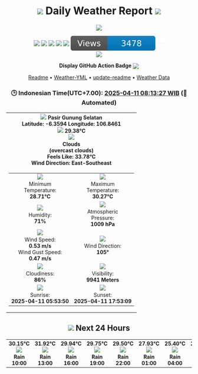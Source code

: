 # <h1 align='center'><img height='35' src='images/cloud.png'> Daily Weather Report <img height='35' src='images/cloud.png'></h1>
<p align=center><img align=center height='80' src=images/logo_white_cropped.png></p>

<p align="center"><a href="https://github.com/Julius-Ulee/Daily-Weather-Report/graphs/contributors"><img align="center" src="https://img.shields.io/github/contributors/Julius-Ulee/Daily-Weather-Report"></a> <a href="https://github.com/Julius-Ulee/Daily-Weather-Report/issues"><img align="center" src="https://img.shields.io/github/issues/Julius-Ulee/Daily-Weather-Report"></a> <a href="https://github.com/Julius-Ulee/Daily-Weather-Report/pulls"><img align="center" src="https://img.shields.io/badge/PRs-welcome-brightgreen.svg?style=shields"></a> <a href="https://github.com/Julius-Ulee/Daily-Weather-Report/pulls"><img align="center" src="https://img.shields.io/github/issues-pr/Julius-Ulee/Daily-Weather-Report"></a> <a href="https://github.com/Julius-Ulee/Daily-Weather-Report/commits/main/"><img align="center" src="https://img.shields.io/github/commit-activity/m/Julius-Ulee/Daily-Weather-Report"></a> <img align="center" src="https://github.com/Julius-Ulee/github-profile-views-counter/blob/master/svg/736731255/badge.svg"> <img height='20' align="center" src="https://github.com/Julius-Ulee/github-profile-views-counter/blob/master/graph/736731255/small/week.png"><br><a href="https://github.com/Julius-Ulee/Daily-Weather-Report"><img align="center" src="https://img.shields.io/maintenance/yes/2024"></a></p>
<p align="center"><b>Display GitHub Action Badge</b> <a href="https://github.com/Julius-Ulee/Daily-Weather-Report/actions/workflows/weather.yml"><img align="center" src="https://github.com/Julius-Ulee/Daily-Weather-Report/actions/workflows/weather.yml/badge.svg"></a></p>
<p align="center"><a href="https://github.com/Julius-Ulee/Daily-Weather-Report/blob/main/README.md">Readme</a> • <a href="https://github.com/Julius-Ulee/Daily-Weather-Report/blob/main/.github/workflows/weather.yml">Weather-YML</a> • <a href="https://github.com/Julius-Ulee/Daily-Weather-Report/blob/main/scripts/update_readme.sh">update-readme</a> • <a href="https://github.com/Julius-Ulee/Daily-Weather-Report/blob/main/weather.json">Weather Data</a></p>
<h3 align='center'>🕒 Indonesian Time(UTC+7.00): <u>2025-04-11 08:13:27 WIB</u> (🤖Automated)</h3>

<table align='center'>
<tr>
<td align='center'><img src='images/placeholder.png' height='18'> <b>Pasir Gunung Selatan</b><br><b>Latitude: -6.3594 Longitude: 106.8461</b><br><img src='images/thermometer.png' height='18'> <b>29.38°C</b><br><img src='https://openweathermap.org/img/w/04d.png' height='50'><br><b>Clouds</b><br><b>(overcast clouds)</b><br><b>Feels Like: 33.78°C<br><b>Wind Direction: East-Southeast</b></b></td>
</tr>
<td>
<table>
<tr>


</tr>
<tr>
<td align='center'><img src='images/fast.png' height='25'><br>Minimum<br>Temperature:<br><b>28.71°C</b></td>
<td align='center'><img src='images/fast.png' height='25'><br>Maximum<br>Temperature:<br><b>30.27°C</b></td>
</tr>
<tr>
<td align='center'><img src='images/humidity.png' height='25'><br>Humidity:<br><b>71%</b></td>
<td align='center'><img src='images/atmospheric.png' height='25'><br>Atmospheric<br>Pressure:<br><b>1009 hPa</b></td>
</tr>
<tr>
<td align='center'><img src='images/air-flow.png' height='25'><br>Wind Speed:<br><b>0.53 m/s</b><br>Wind Gust Speed:<br><b>0.47 m/s</b></td>
<td align='center'><img src='images/anemometer.png' height='25'><br>Wind Direction:<br><b>105°</b></td>
</tr>
<tr>
<td align='center'><img src='images/cloudy.png' height='25'><br>Cloudiness:<br><b>86%</b></td>
<td align='center'><img src='images/low-visibility.png' height='25'><br>Visibility:<br><b>9941 Meters</b></td>
</tr>
<tr>
<td align='center'><img src='images/sunrise.png' height='25'><br>Sunrise:<br><b>2025-04-11 05:53:50</b></td>
<td align='center'><img src='images/sunsets.png' height='25'><br>Sunset:<br><b>2025-04-11 17:53:09</b></td>
</tr>
</table>
</table>
<h2 align=center><img src=images/clock.png height=25> Next 24 Hours</h2>
<table align=center>
<tr>
<td align=center><b>30.15°C</b><br><img src='https://openweathermap.org/img/w/10d.png' height='50'><br><b>Rain</b><br><b>10:00</b></td>
<td align=center><b>31.92°C</b><br><img src='https://openweathermap.org/img/w/10d.png' height='50'><br><b>Rain</b><br><b>13:00</b></td>
<td align=center><b>29.94°C</b><br><img src='https://openweathermap.org/img/w/10d.png' height='50'><br><b>Rain</b><br><b>16:00</b></td>
<td align=center><b>29.75°C</b><br><img src='https://openweathermap.org/img/w/10n.png' height='50'><br><b>Rain</b><br><b>19:00</b></td>
<td align=center><b>29.50°C</b><br><img src='https://openweathermap.org/img/w/10n.png' height='50'><br><b>Rain</b><br><b>22:00</b></td>
<td align=center><b>27.93°C</b><br><img src='https://openweathermap.org/img/w/10n.png' height='50'><br><b>Rain</b><br><b>01:00</b></td>
<td align=center><b>25.40°C</b><br><img src='https://openweathermap.org/img/w/10n.png' height='50'><br><b>Rain</b><br><b>04:00</b></td>
<td align=center><b>25.88°C</b><br><img src='https://openweathermap.org/img/w/04d.png' height='50'><br><b>Clouds</b><br><b>07:00</b></td>
</tr>
</table>
